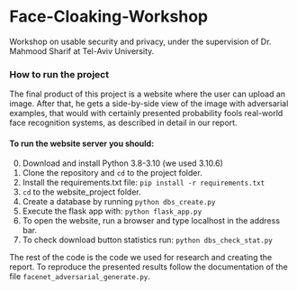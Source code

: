 # Face-Cloaking-Workshop

Workshop on usable security and privacy, under the supervision of Dr. Mahmood Sharif at Tel-Aviv University.

### How to run the project

The final product of this project is a website where the user can upload an image. After that, he gets a side-by-side view of the
image with adversarial examples, that would with certainly presented probability fools real-world face recognition systems,
as described in detail in our report.

#### To run the website server you should:

0. Download and install Python 3.8-3.10 (we used 3.10.6)
1. Clone the repository and ```cd``` to the project folder.
2. Install the requirements.txt file: ```pip install -r requirements.txt```
3. ```cd``` to the website_project folder.
4. Create a database by running ```python dbs_create.py```
5. Execute the flask app with: ```python flask_app.py```
6. To open the website, run a browser and type localhost in the address bar. 
7. To check download button statistics run: ```python dbs_check_stat.py```

The rest of the code is the code we used for research and creating the report. To reproduce the presented
results follow the documentation of the file ```facenet_adversarial_generate.py```.
